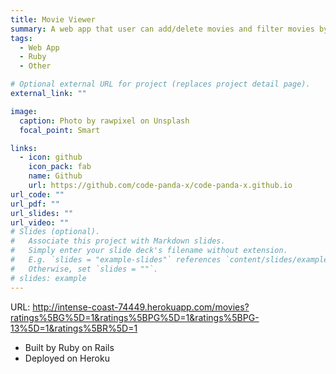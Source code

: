 ```yaml
---
title: Movie Viewer
summary: A web app that user can add/delete movies and filter movies by ranking
tags:
  - Web App
  - Ruby
  - Other

# Optional external URL for project (replaces project detail page).
external_link: ""

image:
  caption: Photo by rawpixel on Unsplash
  focal_point: Smart

links:
  - icon: github
    icon_pack: fab
    name: Github
    url: https://github.com/code-panda-x/code-panda-x.github.io
url_code: ""
url_pdf: ""
url_slides: ""
url_video: ""
# Slides (optional).
#   Associate this project with Markdown slides.
#   Simply enter your slide deck's filename without extension.
#   E.g. `slides = "example-slides"` references `content/slides/example-slides.md`.
#   Otherwise, set `slides = ""`.
# slides: example
---
```


URL: http://intense-coast-74449.herokuapp.com/movies?ratings%5BG%5D=1&ratings%5BPG%5D=1&ratings%5BPG-13%5D=1&ratings%5BR%5D=1

- Built by Ruby on Rails
- Deployed on Heroku

